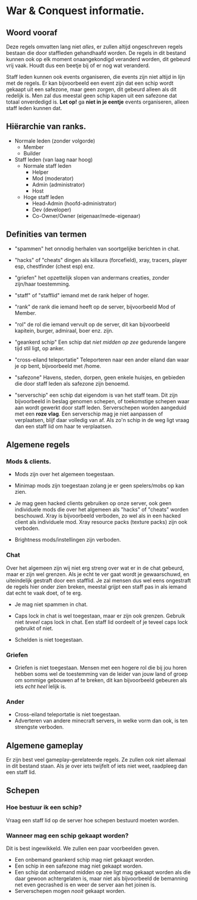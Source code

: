 # War &amp; Conquest informatie.

## Woord vooraf
Deze regels omvatten lang niet *alles*, er zullen altijd ongeschreven regels bestaan die door staffleden gehandhaafd worden.
De regels in dit bestand kunnen ook op elk moment onaangekondigd veranderd worden, dit gebeurd vrij vaak. Houdt dus een beetje bij of er nog wat veranderd.

Staff leden kunnen ook events organiseren, die events zijn niet altijd in lijn met de regels. Er kan bijvoorbeeld een event zijn dat een schip wordt gekaapt uit een safezone, maar geen zorgen, dit gebeurd alleen als dit redelijk is. Men zal dus meestal geen schip kapen uit een safezone dat totaal onverdedigd is. **Let op!** ga **niet in je eentje** events organiseren, alleen staff leden kunnen dat.



## Hiërarchie van ranks.
- Normale leden (zonder volgorde)
  - Member
  - Builder
- Staff leden (van laag naar hoog)
  - Normale staff leden
    - Helper
    - Mod (moderator)
    - Admin (administrator)
    - Host
  - Hoge staff leden
    - Head-Admin (hoofd-administrator)
    - Dev (developer)
    - Co-Owner/Owner (eigenaar/mede-eigenaar)

## Definities van termen
- "spammen" het onnodig herhalen van soortgelijke berichten in chat.

- "hacks" of "cheats" dingen als killaura (forcefield), xray, tracers, player esp, chestfinder (chest esp) enz.

- "griefen" het opzettelijk slopen van andermans creaties, zonder zijn/haar toestemming.

- "staff" of "stafflid" iemand met de rank helper of hoger.

- "rank" de rank die iemand heeft op de server, bijvoorbeeld Mod of Member.

- "rol" de rol die iemand vervult op de server, dit kan bijvoorbeeld kapitein, burger, admiraal, boer enz. zijn.
 
- "geankerd schip" Een schip dat *niet midden op zee* gedurende langere tijd stil ligt, op anker.
 
- "cross-eiland teleportatie" Teleporteren naar een ander eiland dan waar je op bent, bijvoorbeeld met /home.

- "safezone" Havens, steden, dorpen, geen enkele huisjes, en gebieden die door staff leden als safezone zijn benoemd.

- "serverschip" een schip dat eigendom is van het staff team. Dit zijn bijvoorbeeld in beslag genomen schepen, of toekomstige schepen waar aan wordt gewerkt door staff leden. Serverschepen worden aangeduid met een **roze vlag**. Een serverschip mag je niet aanpassen of verplaatsen, blijf daar volledig van af. Als zo'n schip in de weg ligt vraag dan een staff lid om haar te verplaatsen.

## Algemene regels
### Mods & clients.
- Mods zijn over het algemeen toegestaan.
- Minimap mods zijn toegestaan zolang je er geen spelers/mobs op kan zien.

- Je mag geen hacked clients gebruiken op onze server, ook geen individuele mods die over het algemeen als "hacks" of "cheats" worden beschouwd. Xray is bijvoorbeeld verboden, zo wel als in een hacked client als individuele mod. Xray resource packs (texture packs) zijn ook verboden.

- Brightness mods/instellingen zijn verboden.

### Chat
Over het algemeen zijn wij niet erg streng over wat er in de chat gebeurd, maar er zijn wel grenzen. Als je echt te ver gaat wordt je gewaarschuwd, en uiteindelijk gestraft door een stafflid. Je zal mensen dus wel eens ongestraft de regels hier onder zien breken, meestal grijpt een staff pas in als iemand dat echt te vaak doet, of te erg.

- Je mag niet spammen in chat.

- Caps lock in chat is wel toegestaan, maar er zijn ook grenzen. Gebruik niet *teveel* caps lock in chat. Een staff lid oordeelt of je teveel caps lock gebruikt of niet.

- Schelden is niet toegestaan.
 
### Griefen
- Griefen is niet toegestaan. Mensen met een hogere rol die bij jou horen hebben soms wel de toestemming van de leider van jouw land of groep om sommige gebouwen af te breken, dit kan bijvoorbeeld gebeuren als iets *echt heel* lelijk is.

### Ander
- Cross-eiland teleportatie is niet toegestaan.
- Adverteren van andere minecraft servers, in welke vorm dan ook, is ten strengste verboden.

## Algemene gameplay
Er zijn best veel gameplay-gerelateerde regels. Ze zullen ook niet allemaal in dit bestand staan. Als je over iets twijfelt of iets niet weet, raadpleeg dan een staff lid.

## Schepen
### Hoe bestuur ik een schip?
Vraag een staff lid op de server hoe schepen bestuurd moeten worden.

### Wanneer mag een schip gekaapt worden?
Dit is best ingewikkeld. We zullen een paar voorbeelden geven.
- Een onbemand geankerd schip mag niet gekaapt worden.
- Een schip in een safezone mag niet gekaapt worden.
- Een schip dat onbemand midden op zee ligt mag gekaapt worden als die daar gewoon achtergelaten is, maar niet als bijvoorbeeld de bemanning net even gecrashed is en weer de server aan het joinen is.
- Serverschepen mogen *nooit* gekaapt worden.
